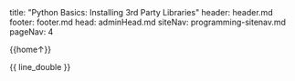 <frontmatter>
title: "Python Basics: Installing 3rd Party Libraries"
header: header.md
footer: footer.md
head: adminHead.md
siteNav: programming-sitenav.md
pageNav: 4
</frontmatter>

<div class="website-content" id="main">
<div id="toc">

{{home↑}}
  
</div>
<div id="main">

<include src="../thirdparty/text.md" />{{ line_double }}

</div>
</div>